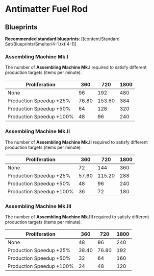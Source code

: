 # Antimatter Fuel Rod

## Blueprints

**Recommended standard blueprints**: [[content/Standard Set/Blueprints/Smelter/4-1.txt|4-1]]

### Assembling Machine Mk.I

The number of **Assembling Machine Mk.I** required to satisfy different production targets (items per minute).

| Proliferation            | 360   | 720    | 1800 |
| ------------------------ | ----- | ------ | ---- |
| None                     | 96    | 192    | 480  |
| Production Speedup +25%  | 76.80 | 153.60 | 384  |
| Production Speedup +50%  | 64    | 128    | 320  |
| Production Speedup +100% | 48    | 96     | 240  |

### Assembling Machine Mk.II

The number of **Assembling Machine Mk.II** required to satisfy different production targets (items per minute).

| Proliferation            | 360   | 720    | 1800 |
| ------------------------ | ----- | ------ | ---- |
| None                     | 72    | 144    | 360  |
| Production Speedup +25%  | 57.60 | 115.20 | 288  |
| Production Speedup +50%  | 48    | 96     | 240  |
| Production Speedup +100% | 36    | 72     | 180  |

### Assembling Machine Mk.III

The number of **Assembling Machine Mk.III** required to satisfy different production targets (items per minute).

| Proliferation            | 360   | 720   | 1800 |
| ------------------------ | ----- | ----- | ---- |
| None                     | 48    | 96    | 240  |
| Production Speedup +25%  | 38.40 | 76.80 | 192  |
| Production Speedup +50%  | 32    | 64    | 160  |
| Production Speedup +100% | 24    | 48    | 120  |

